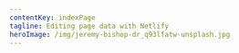 ```yaml
---
contentKey: indexPage
tagline: Editing page data with Netlify
heroImage: /img/jeremy-bishop-dr_q93lfatw-unsplash.jpg
---
```

